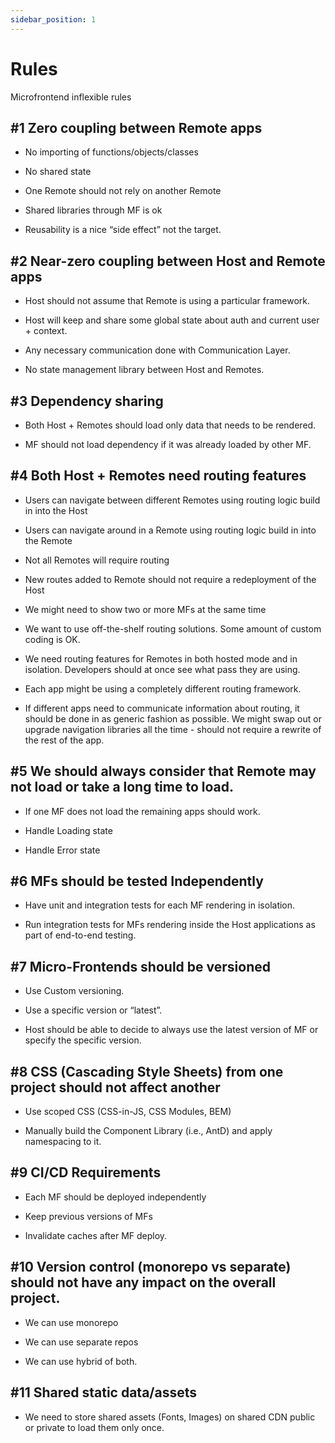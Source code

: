 ```yaml
---
sidebar_position: 1
---
```


# Rules

Microfrontend inflexible rules

## #1 Zero coupling between Remote apps

- No importing of functions/objects/classes

- No shared state

- One Remote should not rely on another Remote

- Shared libraries through MF is ok

- Reusability is a nice “side effect” not the target.

## #2 Near-zero coupling between Host and Remote apps

- Host should not assume that Remote is using a particular framework.

- Host will keep and share some global state about auth and current user + context.

- Any necessary communication done with Communication Layer.

- No state management library between Host and Remotes.

## #3 Dependency sharing

- Both Host + Remotes should load only data that needs to be rendered.

- MF should not load dependency if it was already loaded by other MF.

## #4 Both Host + Remotes need routing features

- Users can navigate between different Remotes using routing logic build in into the Host

- Users can navigate around in a Remote using routing logic build in into the Remote

- Not all Remotes will require routing

- New routes added to Remote should not require a redeployment of the Host

- We might need to show two or more MFs at the same time

- We want to use off-the-shelf routing solutions. Some amount of custom coding is OK.

- We need routing features for Remotes in both hosted mode and in isolation. Developers should at once see what pass they are using.

- Each app might be using a completely different routing framework.

- If different apps need to communicate information about routing, it should be done in as generic fashion as possible. We might swap out or upgrade navigation libraries all the time - should not require a rewrite of the rest of the app.

## #5 We should always consider that Remote may not load or take a long time to load.

- If one MF does not load the remaining apps should work.

- Handle Loading state

- Handle Error state

## #6 MFs should be tested Independently

- Have unit and integration tests for each MF rendering in isolation.

- Run integration tests for MFs rendering inside the Host applications as part of end-to-end testing.

## #7 Micro-Frontends should be versioned

- Use Custom versioning.

- Use a specific version or “latest”.

- Host should be able to decide to always use the latest version of MF or specify the specific version.

## #8 CSS (Cascading Style Sheets) from one project should not affect another

- Use scoped CSS (CSS-in-JS, CSS Modules, BEM)

- Manually build the Component Library (i.e., AntD) and apply namespacing to it.

## #9 CI/CD Requirements

- Each MF should be deployed independently

- Keep previous versions of MFs

- Invalidate caches after MF deploy.

## #10 Version control (monorepo vs separate) should not have any impact on the overall project.

- We can use monorepo

- We can use separate repos

- We can use hybrid of both.

## #11 Shared static data/assets

- We need to store shared assets (Fonts, Images) on shared CDN public or private to load them only once.
